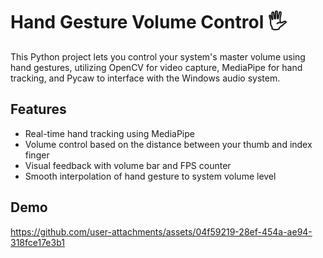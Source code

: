 # Hand Gesture Volume Control 🖐️

This Python project lets you control your system's master volume using hand gestures, utilizing OpenCV for video capture, MediaPipe for hand tracking, and Pycaw to interface with the Windows audio system.

## Features

- Real-time hand tracking using MediaPipe
- Volume control based on the distance between your thumb and index finger
- Visual feedback with volume bar and FPS counter
- Smooth interpolation of hand gesture to system volume level

## Demo

https://github.com/user-attachments/assets/04f59219-28ef-454a-ae94-318fce17e3b1
